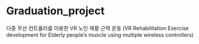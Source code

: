 # Graduation_project
다중 무선 컨트롤러를 이용한 VR 노인  재활 근력 운동 (VR Rehabilitation Exercise development for Elderly people’s muscle using multiple wireless controllers)
